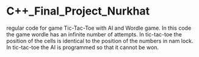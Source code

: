 # C++_Final_Project_Nurkhat
regular code for game Tic-Tac-Toe with AI and Wordle game.
In this code the game wordle has an infinite number of attempts.
In tic-tac-toe the position of the cells is identical to the position of the numbers in nam lock.
In tic-tac-toe the AI ​​is programmed so that it cannot be won.

